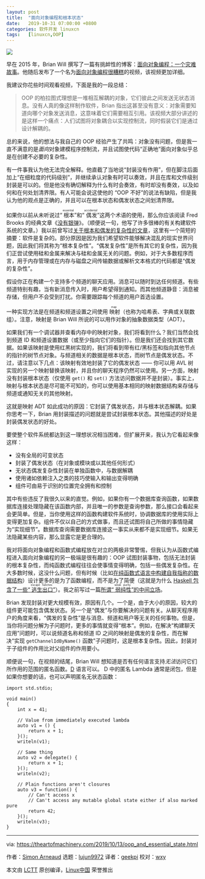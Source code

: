 ```yaml
---
layout: post
title:	"面向对象编程和根本状态"
date:	2019-10-31 07:00:00 +0800 
categories:	软件开发 linuxcn 
tags:	[linuxcn,OOP]
---
```



![](/Asserts/Images//attachment/album/201910/30/232452kvdivhgb9b2yi0ug.jpg)


早在 2015 年，Brian Will 撰写了一篇有挑衅性的博客：[面向对象编程：一个灾难故事](https://medium.com/@brianwill/object-oriented-programming-a-personal-disaster-1b044c2383ab)。他随后发布了一个名为[面向对象编程很糟糕](https://www.youtube.com/watch?v=QM1iUe6IofM)的视频，该视频更加详细。






我建议你花些时间观看视频，下面是我的一段总结：



> 
> OOP 的柏拉图式理想是一堆相互解耦的对象，它们彼此之间发送无状态消息。没有人真的像这样制作软件，Brian 指出这甚至没有意义：对象需要知道向哪个对象发送消息，这意味着它们需要相互引用。该视频大部分讲述的是这样一个痛点：人们试图将对象耦合以实现控制流，同时假装它们是通过设计解耦的。
> 
> 
> 


总的来说，他的想法与我自己的 OOP 经验产生了共鸣：对象没有问题，但是我一直不满意的是*面向*对象建模程序控制流，并且试图使代码“正确地”面向对象似乎总是在创建不必要的复杂性。


有一件事我认为他无法完全解释。他直截了当地说“封装没有作用”，但在脚注后面加上“在细粒度的代码级别”，并继续承认对象有时可以奏效，并且在库和文件级别封装是可以的。但是他没有确切解释为什么有时会奏效，有时却没有奏效，以及如何和在何处划清界限。有人可能会说这使他的 “OOP 不好”的说法有缺陷，但是我认为他的观点是正确的，并且可以在根本状态和偶发状态之间划清界限。


如果你以前从未听说过“<ruby> 根本 <rt>  essential </rt></ruby>”和“<ruby> 偶发 <rt>  accidental </rt></ruby>”这两个术语的使用，那么你应该阅读 Fred Brooks 的经典文章《[没有银弹](http://www.cs.nott.ac.uk/%7Epszcah/G51ISS/Documents/NoSilverBullet.html)》。（顺便说一句，他写了许多很棒的有关构建软件系统的文章。）我以前曾写过[关于根本和偶发的复杂性的文章](https://theartofmachinery.com/2017/06/25/compression_complexity_and_software.html)，这里有一个简短的摘要：软件是复杂的。部分原因是因为我们希望软件能够解决混乱的现实世界问题，因此我们将其称为“根本复杂性”。“偶发复杂性”是所有其它的复杂性，因为我们正尝试使用硅和金属来解决与硅和金属无关的问题。例如，对于大多数程序而言，用于内存管理或在内存与磁盘之间传输数据或解析文本格式的代码都是“偶发的复杂性”。


假设你正在构建一个支持多个频道的聊天应用。消息可以随时到达任何频道。有些频道特别有趣，当有新消息传入时，用户希望得到通知。而其他频道静音：消息被存储，但用户不会受到打扰。你需要跟踪每个频道的用户首选设置。


一种实现方法是在频道和频道设置之间使用<ruby> 映射 <rt>  map </rt></ruby>（也称为哈希表、字典或关联数组）。注意，映射是 Brian Will 所说的可以用作对象的抽象数据类型（ADT）。


如果我们有一个调试器并查看内存中的映射对象，我们将看到什么？我们当然会找到频道 ID 和频道设置数据（或至少指向它们的指针）。但是我们还会找到其它数据。如果该映射是使用红黑树实现的，我们将看到带有红/黑标签和指向其他节点的指针的树节点对象。与频道相关的数据是根本状态，而树节点是偶发状态。不过，请注意以下几点：该映射有效地封装了它的偶发状态 —— 你可以用 AVL 树实现的另一个映射替换该映射，并且你的聊天程序仍然可以使用。另一方面，映射没有封装根本状态（仅使用 `get()` 和 `set()` 方法访问数据并不是封装）。事实上，映射与根本状态是尽可能不可知的，你可以使用基本相同的映射数据结构来存储与频道或通知无关的其他映射。


这就是映射 ADT 如此成功的原因：它封装了偶发状态，并与根本状态解耦。如果你思考一下，Brian 用封装描述的问题就是尝试封装根本状态。其他描述的好处是封装偶发状态的好处。


要使整个软件系统都达到这一理想状况相当困难，但扩展开来，我认为它看起来像这样：


* 没有全局的可变状态
* 封装了偶发状态（在对象或模块或以其他任何形式）
* 无状态偶发复杂性封装在单独函数中，与数据解耦
* 使用诸如依赖注入之类的技巧使输入和输出变得明确
* 组件可由易于识别的位置完全拥有和控制


其中有些违反了我很久以来的直觉。例如，如果你有一个数据库查询函数，如果数据库连接处理隐藏在该函数内部，并且唯一的参数是查询参数，那么接口会看起来会更简单。但是，当你使用这样的函数构建软件系统时，协调数据库的使用实际上变得更加复杂。组件不仅以自己的方式做事，而且还试图将自己所做的事情隐藏为“实现细节”。数据库查询需要数据库连接这一事实从来都不是实现细节。如果无法隐藏某些内容，那么显露它是更合理的。


我对将面向对象编程和函数式编程放在对立的两极非常警惕，但我认为从函数式编程进入面向对象编程的另一极端是很有趣的：OOP 试图封装事物，包括无法封装的根本复杂性，而纯函数式编程往往会使事情变得明确，包括一些偶发复杂性。在大多数时候，这没什么问题，但有时候（比如[在纯函数式语言中构建自我指称的数据结构](https://wiki.haskell.org/Tying_the_Knot)）设计更多的是为了函数编程，而不是为了简便（这就是为什么 [Haskell 包含了一些“<ruby> 逃生出口 <rt>  escape hatches </rt></ruby>”](https://en.wikibooks.org/wiki/Haskell/Mutable_objects#The_ST_monad)）。我之前写过一篇[所谓“<ruby> 弱纯性 <rt>  weak purity </rt></ruby>”的中间立场](https://theartofmachinery.com/2016/03/28/dirtying_pure_functions_can_be_useful.html)。


Brian 发现封装对更大规模有效，原因有几个。一个是，由于大小的原因，较大的组件更可能包含偶发状态。另一个是“偶发”与你要解决的问题有关。从聊天程序用户的角度来看，“偶发的复杂性”是与消息、频道和用户等无关的任何事物。但是，当你将问题分解为子问题时，更多的事情就变得“根本”。例如，在解决“构建聊天应用”问题时，可以说频道名称和频道 ID 之间的映射是偶发的复杂性，而在解决“实现 `getChannelIdByName()` 函数”子问题时，这是根本复杂性。因此，封装对于子组件的作用比对父组件的作用要小。


顺便说一句，在视频的结尾，Brian Will 想知道是否有任何语言支持*无法*访问它们所作用的范围的匿名函数。[D](https://dlang.org) 语言可以。 D 中的匿名 Lambda 通常是闭包，但是如果你想要的话，也可以声明匿名无状态函数：



```
import std.stdio;

void main()
{
    int x = 41;

    // Value from immediately executed lambda
    auto v1 = () {
        return x + 1;
    }();
    writeln(v1);

    // Same thing
    auto v2 = delegate() {
        return x + 1;
    }();
    writeln(v2);

    // Plain functions aren't closures
    auto v3 = function() {
        // Can't access x
        // Can't access any mutable global state either if also marked pure
        return 42;
    }();
    writeln(v3);
}
```



---


via: <https://theartofmachinery.com/2019/10/13/oop_and_essential_state.html>


作者：[Simon Arneaud](https://theartofmachinery.com) 选题：[lujun9972](https://github.com/lujun9972) 译者：[geekpi](https://github.com/geekpi) 校对：[wxy](https://github.com/wxy)


本文由 [LCTT](https://github.com/LCTT/TranslateProject) 原创编译，[Linux中国](https://linux.cn/) 荣誉推出
